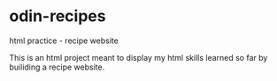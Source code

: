 # odin-recipes
html practice - recipe website

This is an html project meant to display my html skills learned so far by builiding a recipe website.

